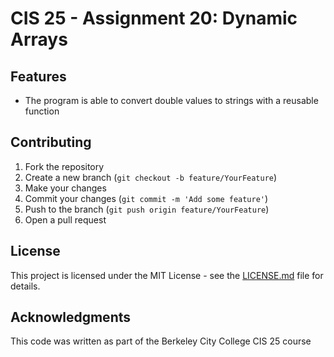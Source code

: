 # CIS 25 - Assignment 20: Dynamic Arrays

## Features

- The program is able to convert double values to strings with a reusable function

## Contributing

1. Fork the repository
2. Create a new branch (`git checkout -b feature/YourFeature`)
3. Make your changes
4. Commit your changes (`git commit -m 'Add some feature'`)
5. Push to the branch (`git push origin feature/YourFeature`)
6. Open a pull request

## License

This project is licensed under the MIT License - see the [LICENSE.md](https://github.com/Jimbyyy/CiS25/blob/main/LICENSE) file for details.

## Acknowledgments

This code was written as part of the Berkeley City College CIS 25 course
